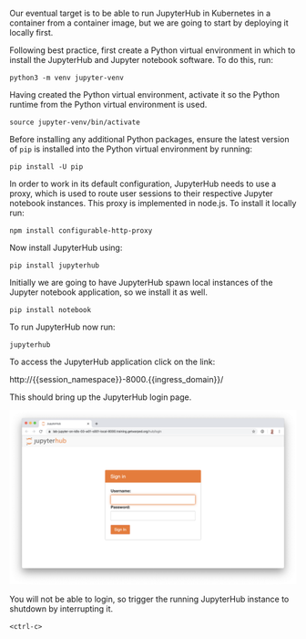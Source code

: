Our eventual target is to be able to run JupyterHub in Kubernetes in a container from a container image, but we are going to start by deploying it locally first.

Following best practice, first create a Python virtual environment in which to install the JupyterHub and Jupyter notebook software. To do this, run:

```execute
python3 -m venv jupyter-venv
```

Having created the Python virtual environment, activate it so the Python runtime from the Python virtual environment is used.

```execute
source jupyter-venv/bin/activate
```

Before installing any additional Python packages, ensure the latest version of ``pip`` is installed into the Python virtual environment by running:

```execute
pip install -U pip
```

In order to work in its default configuration, JupyterHub needs to use a proxy, which is used to route user sessions to their respective Jupyter notebook instances. This proxy is implemented in node.js. To install it locally run:

```execute
npm install configurable-http-proxy
```

Now install JupyterHub using:

```execute
pip install jupyterhub
```

Initially we are going to have JupyterHub spawn local instances of the Jupyter notebook application, so we install it as well.

```execute
pip install notebook
```

To run JupyterHub now run:

```execute
jupyterhub
```

To access the JupyterHub application click on the link:

http://{{session_namespace}}-8000.{{ingress_domain}}/

This should bring up the JupyterHub login page.

![JupyterHub Login Page](jupyterhub-login-page.png)

You will not be able to login, so trigger the running JupyterHub instance to shutdown by interrupting it.

```execute
<ctrl-c>
```
